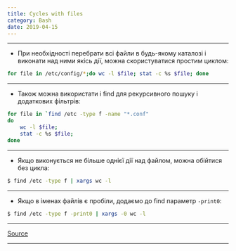 ```yaml
---
title: Cycles with files
category: Bash
date: 2019-04-15
---
```


-----

* При необхідності перебрати всі файли в будь-якому каталозі і виконати над ними якісь дії, можна скористуватися простим циклом:
```bash
for file in /etc/config/*;do wc -l $file; stat -c %s $file; done
```

-----

* Також можна використати і find для рекурсивного пошуку і додаткових фільтрів:
```bash
for file in `find /etc -type f -name "*.conf"
do
	wc -l $file;
	stat -c %s $file;
done
```

-----

* Якщо виконується не більше однієї дії над файлом, можна обійтися без цикла:
```bash
$ find /etc -type f | xargs wc -l
```

-----

* Якщо в іменах файлів є пробіли, додаємо до find параметр `-print0`:
```bash
$ find /etc -type f -print0 | xargs -0 wc -l
```

-----

[Source](http://tt.erinome.net/2013/03/468)

-----